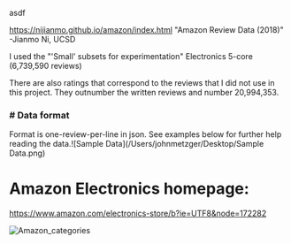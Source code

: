 asdf

https://nijianmo.github.io/amazon/index.html
"Amazon Review Data (2018)"
	-Jianmo Ni, UCSD

I used the "'Small' subsets for experimentation"
Electronics 5-core (6,739,590 reviews)

There are also ratings that correspond to the reviews that I did not use in this project.
They outnumber the written reviews and number 20,994,353.

### # Data format

Format is one-review-per-line in json. See examples below for further help reading the data.![Sample Data](/Users/johnmetzger/Desktop/Sample Data.png)

# Amazon Electronics homepage:
https://www.amazon.com/electronics-store/b?ie=UTF8&node=172282

![Amazon_categories](/Users/johnmetzger/Desktop/Amazon_categories.png)